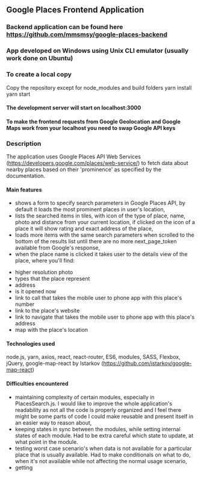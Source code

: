 ## Google Places Frontend Application
### Backend application can be found here https://github.com/mmsmsy/google-places-backend

### App developed on Windows using Unix CLI emulator (usually work done on Ubuntu)
### To create a local copy
Copy the repository except for node_modules and build folders
yarn install
yarn start
#### The development server will start on localhost:3000
#### To make the frontend requests from Google Geolocation and Google Maps work from your localhost you need to swap Google API keys

### Description
The application uses Google Places API Web Services (https://developers.google.com/places/web-service/) to fetch data about nearby places based on their 'prominence' as specified by the documentation.

#### Main features
- shows a form to specify search parameters in Google Places API, by default it loads the most prominent places in user's location,
- lists the searched items in tiles, with icon of the type of place, name, photo and distance from your current location, if clicked on the icon of a place it will show rating and exact address of the place,
- loads more items with the same search parameters when scrolled to the bottom of the results list until there are no more next_page_token available from Google's response,
- when the place name is clicked it takes user to the details view of the place, where you'll find:
+ higher resolution photo
+ types that the place represent
+ address
+ is it opened now
+ link to call that takes the mobile user to phone app with this place's number
+ link to the place's website
+ link to navigate that takes the mobile user to phone app with this place's address
+ map with the place's location

#### Technologies used
node.js, yarn, axios, react, react-router, ES6, modules, SASS, Flexbox, jQuery, google-map-react by Istarkov (https://github.com/istarkov/google-map-react)

#### Difficulties encountered
- maintaining complexity of certain modules, especially in PlacesSearch.js. I would like to improve the whole application's readability as not all the code is properly organized and I feel there might be some parts of code I could make reusable and present itself in an easier way to reason about,
- keeping states in sync between the modules, while setting internal states of each module. Had to be extra careful which state to update, at what point in the module.
- testing worst case scenario's when data is not available for a particular place that is usually available. Had to make conditionals on what to do, when it's not available while not affecting the normal usage scenario,
- getting 

